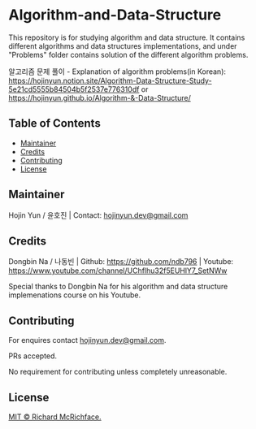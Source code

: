 # Algorithm-and-Data-Structure

This repository is for studying algorithm and data structure. It contains different algorithms and data structures implementations, and under "Problems" folder contains solution of the different algorithm problems.

알고리즘 문제 풀이 - Explanation of algorithm problems(in Korean):
https://hojinyun.notion.site/Algorithm-Data-Structure-Study-5e21cd5555b84504b5f2537e776310df or
https://hojinyun.github.io/Algorithm-&-Data-Structure/


## Table of Contents

- [Maintainer](#maintainer)
- [Credits](#Credits)
- [Contributing](#Contributing)
- [License](#License)

## Maintainer
Hojin Yun / 윤호진 | Contact: hojinyun.dev@gmail.com

## Credits
Dongbin Na / 나동빈 | Github: https://github.com/ndb796 | Youtube: https://www.youtube.com/channel/UChflhu32f5EUHlY7_SetNWw

Special thanks to Dongbin Na for his algorithm and data structure implemenations course on his Youtube.

## Contributing
For enquires contact hojinyun.dev@gmail.com.

PRs accepted.

No requirement for contributing unless completely unreasonable.

## License

[MIT © Richard McRichface.](../LICENSE)
